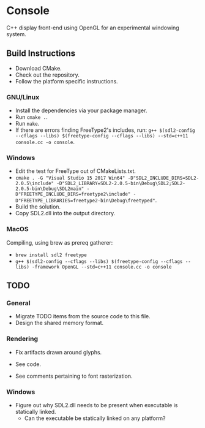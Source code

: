 # Console
C++ display front-end using OpenGL for an experimental windowing system.

## Build Instructions

* Download CMake.
* Check out the repository.
* Follow the platform specific instructions.

### GNU/Linux

* Install the dependencies via your package manager.
* Run `cmake .`.
* Run `make`.
* If there are errors finding FreeType2's includes, run: `g++ $(sdl2-config --cflags --libs) $(freetype-config --cflags --libs) --std=c++11 console.cc -o console`.

### Windows

* Edit the test for FreeType out of CMakeLists.txt.
* `cmake . -G "Visual Studio 15 2017 Win64" -D"SDL2_INCLUDE_DIRS=SDL2-2.0.5\include" -D"SDL2_LIBRARY=SDL2-2.0.5-bin\Debug\SDL2;SDL2-2.0.5-bin\Debug\SDL2main" -D"FREETYPE_INCLUDE_DIRS=freetype2\include" -D"FREETYPE_LIBRARIES=freetype2-bin\Debug\freetyped"`.
* Build the solution.
* Copy SDL2.dll into the output directory.

### MacOS

Compiling, using brew as prereq gatherer:

* `brew install sdl2 freetype`
* `g++ $(sdl2-config --cflags --libs) $(freetype-config --cflags --libs)
  -framework OpenGL --std=c++11 console.cc -o console`

## TODO

### General

* Migrate TODO items from the source code to this file.
* Design the shared memory format.

### Rendering

* Fix artifacts drawn around glyphs.

* See code.
* See comments pertaining to font rasterization.

### Windows

* Figure out why SDL2.dll needs to be present when executable is statically linked.
	- Can the executable be statically linked on any platform?
